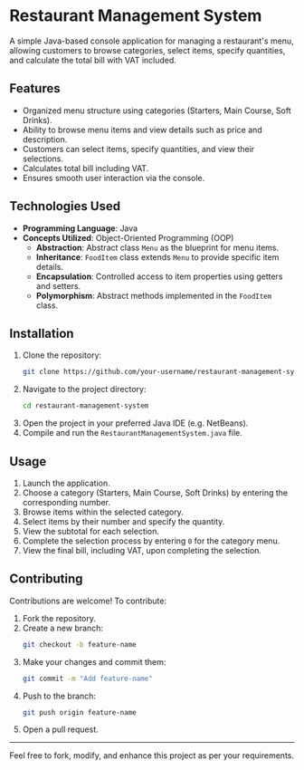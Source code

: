 # Restaurant Management System

A simple Java-based console application for managing a restaurant's menu, allowing customers to browse categories, select items, specify quantities, and calculate the total bill with VAT included.

## Features

- Organized menu structure using categories (Starters, Main Course, Soft Drinks).
- Ability to browse menu items and view details such as price and description.
- Customers can select items, specify quantities, and view their selections.
- Calculates total bill including VAT.
- Ensures smooth user interaction via the console.

## Technologies Used

- **Programming Language**: Java
- **Concepts Utilized**: Object-Oriented Programming (OOP)
  - **Abstraction**: Abstract class `Menu` as the blueprint for menu items.
  - **Inheritance**: `FoodItem` class extends `Menu` to provide specific item details.
  - **Encapsulation**: Controlled access to item properties using getters and setters.
  - **Polymorphism**: Abstract methods implemented in the `FoodItem` class.

## Installation

1. Clone the repository:
   ```bash
   git clone https://github.com/your-username/restaurant-management-system.git
   ```
2. Navigate to the project directory:
   ```bash
   cd restaurant-management-system
   ```
3. Open the project in your preferred Java IDE (e.g. NetBeans).
4. Compile and run the `RestaurantManagementSystem.java` file.

## Usage

1. Launch the application.
2. Choose a category (Starters, Main Course, Soft Drinks) by entering the corresponding number.
3. Browse items within the selected category.
4. Select items by their number and specify the quantity.
5. View the subtotal for each selection.
6. Complete the selection process by entering `0` for the category menu.
7. View the final bill, including VAT, upon completing the selection.

## Contributing

Contributions are welcome! To contribute:

1. Fork the repository.
2. Create a new branch:
   ```bash
   git checkout -b feature-name
   ```
3. Make your changes and commit them:
   ```bash
   git commit -m "Add feature-name"
   ```
4. Push to the branch:
   ```bash
   git push origin feature-name
   ```
5. Open a pull request.

---

Feel free to fork, modify, and enhance this project as per your requirements.
```
